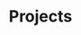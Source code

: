 ---
layout: page
title: Projects
nav: true
dropdown: true
children: 
    - title: Project 8
      permalink: /project_8/
    - title: divider
    - title: CUORE
      permalink: /cuore/
    - title: divider
    - title: CUPID
      permalink: /cupid/
    - title: divider
    - title: PROSPECT
      permalink: /prospect/
---